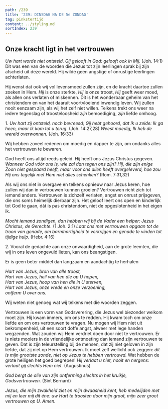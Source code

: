 ```yaml
---
path: /239
title: '239: DINSDAG NA DE 5e ZONDAG'
tag: pinkstertijd
content: ../styling.md
sortIndex: 239
---
```


## Onze kracht ligt in het vertrouwen

_Uw hart worde niet ontsteld. Gij gelooft in God: gelooft ook in Mij._ (Joh. 14:1) Dit was een van de woorden die Jezus tot zijn leerlingen sprak bij zijn afscheid uit deze wereld. Hij wilde geen angstige of onrustige leerlingen achterlaten.

Hij wenst dat ook wij vol levensmoed zullen zijn, en de kracht daartoe zullen zoeken in Hem. _Hij_ is onze sterkte, _Hij_ is onze troost, _Hij_ geeft weer moed, als allen ons verlaten of miskennen. Dit is het wonderbaar geheim van het christendom en van het daaruit voortvloeiend inwendig leven. Wij zullen nooit eenzaam zijn, als wij het zelf niet willen. Telkens trekt ons weer na iedere tegenslag of troosteloosheid _zijn_ bemoediging, _zijn_ liefde omhoog.

1\. _Uw hart zij ontsteld, noch bevreesd; Gij hebt gehoord, dat Ik u zeide: Ik ga heen, maar Ik kom tot u terug._ (Joh. 14:27,28) _Weest moedig, Ik heb de wereld overwonnen._ (Joh. 16:33)

Wij hebben zoveel redenen om moedig en dapper te zijn, om ondanks alles het vertrouwen te bewaren.

God heeft ons altijd reeds geleid. Hij heeft ons Jezus Christus gegeven. _Wanneer God vóór ons is, wie zal dan tegen ons zijn? Hij, die zijn enige Zoon niet gespaard heeft, maar voor ons allen heeft overgeleverd, hoe zou Hij ons tegelijk met Hem niet alles schenken?_ (Rom. 7:31,32)

Als wij ons niet in overgave en telkens opnieuw naar Jezus keren, hoe zullen wij dan in vertrouwen kunnen groeien? Vertrouwen richt zich tot iemand anders. Vertrouwen is zichzelf verlaten, angst en onrust prijsgeven, die ons soms heimelijk dierbaar zijn. Het geloof leert ons open en kinderlijk tot God te gaan, dàt is pas christendom, niet de opgeslotenheid in het eigen ik.

_Mocht iemand zondigen, dan hebben wij bij de Vader een helper: Jezus Christus, de Gerechte._ (1 Joh. 2:1) _Laat ons met vertrouwen opgaan tot de troon van genade, om barmhartigheid te verkrijgen en genade te vinden tot tijdige hulp._ (Hebr. 4:16)

2\. Vooral de gedachte aan onze onwaardigheid, aan de grote leemten, die wij in ons leven ongevuld lieten, kan ons beangstigen.

Er is geen beter middel dan langzaam en aandachtig te herhalen

_Hart van Jezus, bron van alle troost,_  
_Hart van Jezus, heil van hen die op U hopen,_  
_Hart van Jezus, hoop van hen die in U sterven,_  
_Hart van Jezus, onze vrede en onze verzoening,_  
_ontferm U over ons._

Wij weten niet genoeg wat wij telkens met die woorden zeggen.

Vertrouwen is een vorm van Godsverering, die Jezus wel biezonder welkom moet zijn. Hij kwam immers, om ons te redden. Hij kwam toch om onze liefde en om ons vertrouwen te vragen. Nu mogen wij Hem niet uit bekrompenheid, uit een soort doffe angst, alweer met lege handen wegzenden. Wat zouden wij Hem verdriet doen door niet te vertrouwen. Er is niets mooiers in de vriendelijke ontmoeting dan iemand zijn vertrouwen te geven. Dat is zijn teleurstelling bij de mensen, dat zij niet geloven in zijn liefde, dat zij niet op Hem vertrouwen. Ik moet zelf wellicht ook zeggen: _dit is mijn grootste zonde, niet op Jezus te hebben vertrouwd._ Wat hebben de grote heiligen het goed begrepen! _Hij verlaat u niet, nooit en nergens: verlaat gij slechts Hem niet._ (Augustinus)

_God bergt de olie van zijn ontferming slechts in het kruikje, Godsvertrouwen._ (Sint Bernard)

_Jezus, die mijn zwakheid ziet en mijn dwaasheid kent, heb medelijden met mij en leer mij dit éne: uw Hart te troosten door mijn groot, mijn zeer groot vertrouwen op U. Amen._
